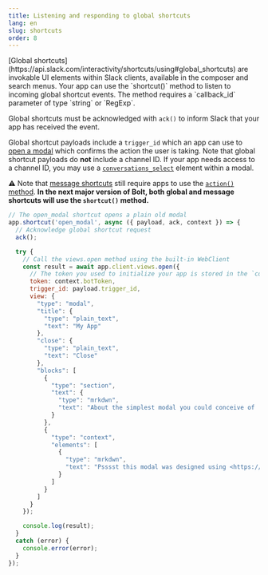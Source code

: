 ```yaml
---
title: Listening and responding to global shortcuts
lang: en
slug: shortcuts
order: 8
---
```


<div class="section-content">
[Global shortcuts](https://api.slack.com/interactivity/shortcuts/using#global_shortcuts) are invokable UI elements within Slack clients, available in the composer and search menus. Your app can use the `shortcut()` method to listen to incoming global shortcut events. The method requires a `callback_id` parameter of type `string` or `RegExp`.

Global shortcuts must be acknowledged with `ack()` to inform Slack that your app has received the event.

Global shortcut payloads include a `trigger_id` which an app can use to [open a modal](#creating-modals) which confirms the action the user is taking. Note that global shortcut payloads do **not** include a channel ID. If your app needs access to a channel ID, you may use a [`conversations_select`](https://api.slack.com/reference/block-kit/block-elements#conversation_select) element within a modal.

⚠️ Note that [message shortcuts](https://api.slack.com/interactivity/shortcuts/using#message_shortcuts) still require apps to use the [`action()` method](#action-listening). **In the next major version of Bolt, both global and message shortcuts will use the `shortcut()` method.**
</div>

```javascript
// The open_modal shortcut opens a plain old modal
app.shortcut('open_modal', async ({ payload, ack, context }) => {
  // Acknowledge global shortcut request
  ack();

  try {
    // Call the views.open method using the built-in WebClient
    const result = await app.client.views.open({
      // The token you used to initialize your app is stored in the `context` object
      token: context.botToken,
      trigger_id: payload.trigger_id,
      view: {
        "type": "modal",
        "title": {
          "type": "plain_text",
          "text": "My App"
        },
        "close": {
          "type": "plain_text",
          "text": "Close"
        },
        "blocks": [
          {
            "type": "section",
            "text": {
              "type": "mrkdwn",
              "text": "About the simplest modal you could conceive of :smile:\n\nMaybe <https://api.slack.com/reference/block-kit/interactive-components|*make the modal interactive*> or <https://api.slack.com/surfaces/modals/using#modifying|*learn more advanced modal use cases*>."
            }
          },
          {
            "type": "context",
            "elements": [
              {
                "type": "mrkdwn",
                "text": "Psssst this modal was designed using <https://api.slack.com/tools/block-kit-builder|*Block Kit Builder*>"
              }
            ]
          }
        ]
      }
    });

    console.log(result);
  }
  catch (error) {
    console.error(error);
  }
});
```
